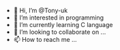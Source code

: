 - 👋 Hi, I’m @Tony-uk
- 👀 I’m interested in programming
- 🌱 I’m currently learning C language
- 💞️ I’m looking to collaborate on ...
- 📫 How to reach me ...

<!---
Tony-uk/Tony-uk is a ✨ special ✨ repository because its `README.md` (this file) appears on your GitHub profile.
You can click the Preview link to take a look at your changes.
--->

